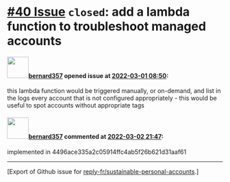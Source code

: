 # [\#40 Issue](https://github.com/reply-fr/sustainable-personal-accounts/issues/40) `closed`: add a lambda function to troubleshoot managed accounts

#### <img src="https://avatars.githubusercontent.com/u/235078?v=4" width="50">[bernard357](https://github.com/bernard357) opened issue at [2022-03-01 08:50](https://github.com/reply-fr/sustainable-personal-accounts/issues/40):

this lambda function would be triggered manually, or on-demand, and list in the logs every account that is not configured appropriately - this would be useful to spot accounts without appropriate tags

#### <img src="https://avatars.githubusercontent.com/u/235078?v=4" width="50">[bernard357](https://github.com/bernard357) commented at [2022-03-02 21:47](https://github.com/reply-fr/sustainable-personal-accounts/issues/40#issuecomment-1057424715):

implemented in 4496ace335a2c05914ffc4ab5f26b621d31aaf61


-------------------------------------------------------------------------------



[Export of Github issue for [reply-fr/sustainable-personal-accounts](https://github.com/reply-fr/sustainable-personal-accounts).]
